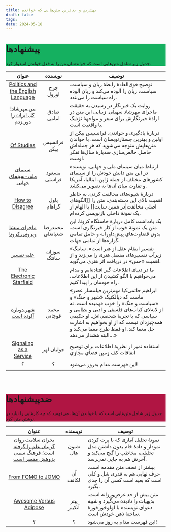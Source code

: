 ```yaml
---
title: بهترین و بدترین متن‌هایی که خواندم
draft: false
tags: 
date: 2024-05-18
---
```

<div class="article-header" style="background-color: #15b060"> <h1 id="plus">پیشنهادها</h1> <p>جدول زیر شامل متن‌هایی است که خواندشان من را به فعل خواندن امیدوار کرد.  </p> </div>

|                                                                                                                                                                                   عنوان                                                                                                                                                                                    |     نویسنده      | توصیف                                                                                                                                                                                                                                                                                            |
| :------------------------------------------------------------------------------------------------------------------------------------------------------------------------------------------------------------------------------------------------------------------------------------------------------------------------------------------------------------------------: | :--------------: | ------------------------------------------------------------------------------------------------------------------------------------------------------------------------------------------------------------------------------------------------------------------------------------------------ |
|                                                                                                        [Politics and the English Language](https://www.orwellfoundation.com/the-orwell-foundation/orwell/essays-and-other-works/politics-and-the-english-language/)                                                                                                        |    جرج اورول     | توضیح فوق‌العادهٔ رابطهٔ زبان و سیاست. سیاست، زبان را آلوده می‌کند و زبان آلوده راه سیاست را می‌بندد.                                                                                                                                                                                            |
|                                                                       [من مهرشاد! کل ایران را دور زدم](https://farhikhtegandaily.com/news/67653/%D9%85%D9%86-%D9%85%D9%87%D8%B1%D8%B4%D8%A7%D8%AF!-%DA%A9%D9%84-%D8%A7%DB%8C%D8%B1%D8%A7%D9%86-%D8%B1%D8%A7-%D8%AF%D9%88%D8%B1-%D8%B2%D8%AF%D9%85/)                                                                        |    صادق امامی    | روایت یک خبرنگار در رسیدن به حقیقت ماجرای مهرشاد سهیلی. زیبایی این متن در ارادهٔ خبرنگارش برای سفر و مواجههٔ نزدیک با واقعیت است.                                                                                                                                                                |
|                                                                                                                                              [Of Studies](https://www.gutenberg.org/files/56463/56463-h/56463-h.htm#Page_266)                                                                                                                                              |   فرانسیس بیکن   | دربارهٔ یادگیری و خواندن. فرانسیس بیکن از اولین و بهترین جستارنویسان است. با خواندن متن‌هایش متوجه می‌شوید که هر جمله‌اش حاصل خالص‌سازی صدبارهٔ سال‌ها تفکر اوست.                                                                                                                                |
| [سینمای ملی-سینمای جهانی](https://farasati.blogsky.com/1396/08/12/post-382/%d8%a8%d8%a7%d8%b2%d8%ae%d9%88%d8%a7%d9%86%db%8c-%da%a9%d9%84%d8%a7%d9%85%d9%90-%d8%a2%d9%82%d8%a7%db%8c-%d9%86%d9%82%d8%af-%d8%a7%db%8c%d8%b1%d8%a7%d9%86-4-%d8%b3%db%8c%d9%86%d9%85%d8%a7%db%8c-%d9%85%d9%84%db%8c%d8%8c-%d8%b3%db%8c%d9%86%d9%85%d8%a7%db%8c-%d8%ac%d9%87%d8%a7%d9%86%db%8c) |   مسعود فراستی   | ارتباط میان سینمای ملی و جهانی. نویسنده در این متن دانش خودش را از سینمای کشورهای مختلف از جمله ژاپن، ایتالیا، آمریکا و تفاوت میان آن‌ها به تصویر می‌کشد.                                                                                                                                        |
|                                                                                                                                                         [How to Disagree](http://www.paulgraham.com/disagree.html)                                                                                                                                                         |   پاول گراهام    | دربارهٔ شیوه‌های مخالفت کردن. به خاطر اهمیت بالای این دسته‌بندی، متن را [[الگوهای اصلی مخالفت\|در همین سایت]] با الهام از یک نمونهٔ داخلی بازنویسی کرده‌ام.                                                                                                                                      |
|                                                                                                                                                         [ماجرای منشا ویروس کرونا](https://mrshabanali.com/corona/)                                                                                                                                                         | محمدرضا شعبانعلی | یک یادداشت کامل دربارهٔ خاستگاه کرونا. این متن یک نمونهٔ خوب از کار خبرنگاری است. بدون قضاوت‌های پیش‌داورانه و حامل تمامی گزاره‌ها از تمامی جهات.                                                                                                                                                |
|                                                                                                                                   [علیه تفسیر](https://taaghche.com/book/82236/%D8%B9%D9%84%DB%8C%D9%87-%D8%AA%D9%81%D8%B3%DB%8C%D8%B1)                                                                                                                                    |   سوزان سانتگ    | «تفسیر انتقام عقل از هنر است». سانتگ زیرآب تفسیرهای مفصل هنری را می‌زند و از اهمیت «حس» در دریافت اثر هنری می‌گوید.                                                                                                                                                                              |
|                                                                                                                                           [The Electronic Starfield](https://www.gurwinder.blog/p/the-electronic-starfield?s=r)                                                                                                                                            |                  | ما در دنیای اطلاعات گیر افتاده‌ایم و مدام می‌خواهیم با الگو کشیدن از این اطلاعات، راه خودمان را پیدا کنیم.                                                                                                                                                                                       |
|                                                                                                                                                       [شهر دوباره آلوده است](https://www.manzoom.ir/review/9143267/)                                                                                                                                                       |   محمد قوچانی    | «ابراهیم حاتمی‌کیا مهم‌ترین فیلمساز عصر ماست که دیالکتیک «شهر و جنگ» و «سیاست و جنگ» را خوب فهمیده است. نه از لابه‌لای کتاب‌های فلسفی و ادبی و نظامی و سیاسی که با تجربهٔ شخصی‌اش. او حکیمی همه‌چیزدان نیست که از او بخواهیم به اشارت حل معما کند. او فقط طرح معما می‌کند و البته هشدار می‌دهد…» |
|                                                                                                                                            [Signaling as a Service](https://julian.digital/2020/03/28/signaling-as-a-service/)                                                                                                                                             |    جولیان لهر    | استفاده تمیز از نظریهٔ اطلاعات برای توضیح اتفاقات کف زمین فضای مجازی                                                                                                                                                                                                                             |
|                                                                                                                                                                                     ؟                                                                                                                                                                                      |        ؟         | این فهرست مدام به‌روز می‌شود!                                                                                                                                                                                                                                                                    |
|                                                                                                                                                                                                                                                                                                                                                                            |                  |                                                                                                                                                                                                                                                                                                  |
<br>

<div class="article-header" style="background-color: #b01543;"> <h1 id="minus">ضدپیشنهادها</h1> <p>جدول زیر شامل متن‌هایی است که با خواندن آن‌ها، می‌فهمید که چه کارهایی را نباید در نوشتن متن کرد. </p> </div>

|                                                                                                                                                عنوان                                                                                                                                                 |   نویسنده   | توصیف                                                                                                                      |
| :--------------------------------------------------------------------------------------------------------------------------------------------------------------------------------------------------------------------------------------------------------------------------------------------------: | :---------: | -------------------------------------------------------------------------------------------------------------------------- |
| [بحران سلامت روان گریبان علم را گرفته است؛ فرهنگ سمی پژوهش مقصر است](https://tarjomaan.com/%D8%A8%D8%AD%D8%B1%D8%A7%D9%86-%D8%B3%D9%84%D8%A7%D9%85%D8%AA-%D8%B1%D9%88%D8%A7%D9%86-%DA%AF%D8%B1%DB%8C%D8%A8%D8%A7%D9%86-%D8%B9%D9%84%D9%85-%D8%B1%D8%A7-%DA%AF%D8%B1%D9%81%D8%AA%D9%87-%D8%A7%D8%B3/) |  شنون هال   | نمونهٔ تحلیل آماری که با پرت کردن نمودار و دادهٔ خام بدون داشتن مدل تحلیلی، مخاطب را گیج می‌کند و آخرش هم به جایی نمی‌رسد. |
|                                                                                                                            [From FOMO to JOMO](https://nesslabs.com/jomo)                                                                                                                            |  آن لکانف   | بیشتر از نصف متن مقدمه است. حرف نهایی هم به قدری شل و کلی است که بعید است کسی آن را جدی بگیرد.                             |
|                                                                                                       [Awesome Versus Adipose](https://hermiene.net/essays-trans/awesome_versus_adipose.html)                                                                                                        | پیتر آتکینز | متن بیش از حد غرض‌ورزانه است. بدیهیات را نادیده می‌گیرد و شبیه دعوای نویسنده با لولوخورخورهٔ ساختهٔ ذهن خودش است.          |
|                                                                                                                                                  ؟                                                                                                                                                   |      ؟      | این فهرست مدام به روز می‌شود!                                                                                              |
















